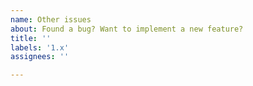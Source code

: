 ```yaml
---
name: Other issues
about: Found a bug? Want to implement a new feature?
title: ''
labels: '1.x'
assignees: ''

---
```



